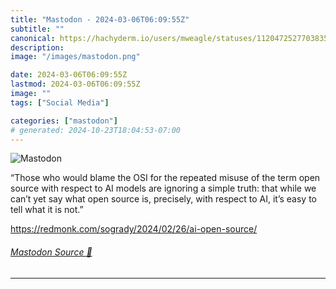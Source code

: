 ```yaml
---
title: "Mastodon - 2024-03-06T06:09:55Z"
subtitle: ""
canonical: https://hachyderm.io/users/mweagle/statuses/112047252770383522
description:
image: "/images/mastodon.png"

date: 2024-03-06T06:09:55Z
lastmod: 2024-03-06T06:09:55Z
image: ""
tags: ["Social Media"]

categories: ["mastodon"]
# generated: 2024-10-23T18:04:53-07:00
---
```

![Mastodon](/images/mastodon.png)

<p>“Those who would blame the OSI for the repeated misuse of the term open source with respect to AI models are ignoring a simple truth: that while we can’t yet say what open source is, precisely, with respect to AI, it’s easy to tell what it is not.”</p><p><a href="https://redmonk.com/sogrady/2024/02/26/ai-open-source/" target="_blank" rel="nofollow noopener noreferrer" translate="no"><span class="invisible">https://</span><span class="ellipsis">redmonk.com/sogrady/2024/02/26</span><span class="invisible">/ai-open-source/</span></a></p>


###### [Mastodon Source 🐘](https://hachyderm.io/@mweagle/112047252770383522)

___
